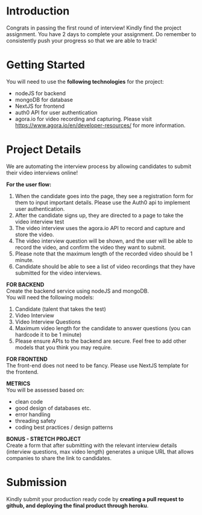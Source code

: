 # Introduction
Congrats in passing the first round of interview! 
Kindly find the project assignment. 
You have 2 days to complete your assignment. 
Do remember to consistently push your progress so that we are able to track! 

# Getting Started
You will need to use the **following technologies** for the project: 
- nodeJS for backend 
- mongoDB for database 
- NextJS for frontend
- auth0 API for user authentication
- agora.io for video recording and capturing. Please visit https://www.agora.io/en/developer-resources/ for more information.

# Project Details <br />
We are automating the interview process by allowing candidates to submit their video interviews online! 

**For the user flow:** <br />
1. When the candidate goes into the page, they see a registration form for them to input important details. Please use the Auth0 api to implement user authentication. 
2. After the candidate signs up, they are directed to a page to take the video interview test
3. The video interview uses the agora.io API to record and capture and store the video. 
4. The video interview question will be shown, and the user will be able to record the video, and confirm the video they want to submit. 
5. Please note that the maximum length of the recorded video should be 1 minute. 
6. Candidate should be able to see a list of video recordings that they have submitted for the video interviews.

**FOR BACKEND** <br />
Create the backend service using nodeJS and mongoDB.<br />
You will need the following models: 
1. Candidate (talent that takes the test)
2. Video Interview
3. Video Interview Questions
4. Maximum video length for the candidate to answer questions (you can hardcode it to be 1 minute)
5. Please ensure APIs to the backend are secure. 
Feel free to add other models that you think you may require. 

**FOR FRONTEND**<br />
The front-end does not need to be fancy. 
Please use NextJS template for the frontend. 

**METRICS**<br />
You will be assessed based on:
- clean code
- good design of databases etc. 
- error handling 
- threading safety
- coding best practices / design patterns


**BONUS - STRETCH PROJECT**<br />
Create a form that after submitting with the relevant interview details (interview questions, max video length) generates a unique URL that allows companies to share the link to candidates. 


# Submission <br />
Kindly submit your production ready code by **creating a pull request to github, and deploying the final product through heroku**. 
